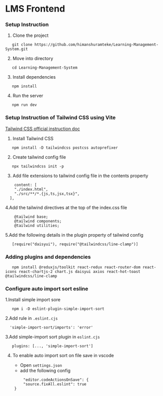 # LMS Frontend


### Setup Instruction

1. Clone the project

```
   git clone https://github.com/himanshuramteke/Learning-Management-System.git
```

2. Move into directory

```
   cd Learning-Management-System
```

3. Install dependencies

```
   npm install
```

4. Run the server

```
   npm run dev
```


### Setup Instruction of Tailwind CSS using Vite

[Tailwind CSS official instruction doc](https://tailwindcss.com/docs/guides/vite)

1. Install Tailwind CSS

```
   npm install -D tailwindcss postcss autoprefixer   
```

2. Create tailwind config file 

```
   npx tailwindcss init -p
```

3. Add file extensions to tailwind config file in the contents property

```
    content: [
    "./index.html",
    "./src/**/*.{js,ts,jsx,tsx}",
  ],
```

4.Add the tailwind directives at the top of the index.css file

```
    @tailwind base;
    @tailwind components;
    @tailwind utilities;
```

5.Add the following details in the plugin property of tailwind config

```
   [require("daisyui"), require("@tailwindcss/line-clamp")]
```


### Adding plugins and dependencies

```
   npm install @reduxjs/toolkit react-redux react-router-dom react-icons react-chartjs-2 chart.js daisyui axios react-hot-toast @tailwindcss/line-clamp
```


### Configure auto import sort esline

1.Install simple import sore
```
   npm i -D eslint-plugin-simple-import-sort
```

2.Add rule in `.eslint.cjs`
```
  'simple-import-sort/imports': 'error'
```

3.Add simple-import sort plugin in `eslint.cjs`
```
   plugins: [..., 'simple-import-sort']
```

4. To enable auto import sort on file save in vscode

   - Open `settings.json`
   - add the following config
```
        "editor.codeActionsOnSave": {
        "source.fixAll.eslint": true
    }
```